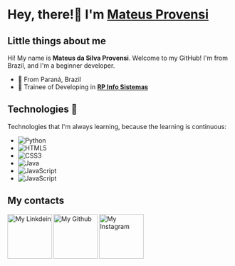 # Hey, there!👋 I'm [Mateus Provensi](https://github.com/MateusProvensi)

## Little things about me
Hi! My name is **Mateus da Silva Provensi**. Welcome to my GitHub! I'm from Brazil, and I'm a beginner developer. 
- 📌 From Paraná, Brazil
- 💼 Trainee of Developing in **[RP Info Sistemas](https://www.rpinfo.com.br/)**

## Technologies 🚀
Technologies that I'm always learning, because the learning is continuous:
- ![Python](https://img.shields.io/badge/Python-3776AB?style=flat-square&logo=Python&logoColor=white)
- ![HTML5](https://img.shields.io/badge/HTML5-E34F26?style=flat-square&logo=HTML5&logoColor=white)
- ![CSS3](https://img.shields.io/badge/CSS3-1572B6?style=flat-square&logo=CSS3&logoColor=white)
- ![Java](https://img.shields.io/badge/Java-013243?style=flat-square&logo=Java&logoColor=white)
- ![JavaScript](https://img.shields.io/badge/JavaScript-eac304?style=flat-square&logo=JavaScript&logoColor=black)
- ![JavaScript](https://img.shields.io/badge/NodeJs-6fa560?style=flat-square&logo=Node&logoColor=black)

## My contacts
<a href="https://www.linkedin.com/in/mateus-da-silva-provensi-2704a51a3/">
  <img align="left" alt="My Linkdein" width="100px" src="https://img.shields.io/badge/Linkedin-0A66C2?style=for-the-badge&logo=Linkedin&logoColor=white" />
</a> 
<a href="https://github.com/MateusProvensi">
  <img align="left" alt="My Github" width="100px" src="https://img.shields.io/badge/Github-181717?style=for-the-badge&logo=Github&logoColor=white" />
</a> 
<a href="https://www.instagram.com/mateus_provensi/">
  <img align="left" alt="My Instagram" width="100px" src="https://img.shields.io/badge/Instagram-E4405F?style=for-the-badge&logo=instagram&logoColor=white" />
</a>
